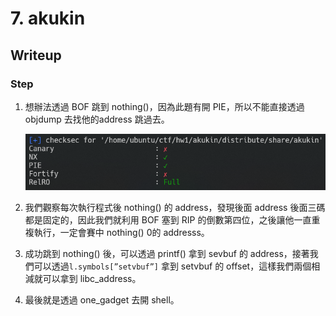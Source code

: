# 7. akukin

## Writeup

### Step

1. 想辦法透過 BOF 跳到 nothing()，因為此題有開 PIE，所以不能直接透過 objdump 去找他的address 跳過去。
    
    ![Untitled](../img/Untitled%2026.png)
    
2. 我們觀察每次執行程式後 nothing() 的 address，發現後面 address 後面三碼都是固定的，因此我們就利用 BOF 塞到 RIP 的倒數第四位，之後讓他一直重複執行，一定會賽中 nothing() 0的 addresss。
3. 成功跳到 nothing() 後，可以透過 printf() 拿到 sevbuf 的 address，接著我們可以透過`l.symbols[”setvbuf”]` 拿到 setvbuf 的 offset，這樣我們兩個相減就可以拿到 libc_address。
4. 最後就是透過 one_gadget 去開 shell。